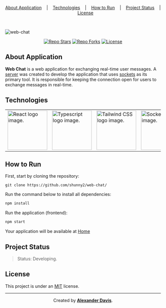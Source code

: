 <p align="center">
    <a href="#about-application">About Application</a>
    &nbsp;&nbsp;&nbsp;|&nbsp;&nbsp;&nbsp;
    <a href="#technologies">Technologies</a>
    &nbsp;&nbsp;&nbsp;|&nbsp;&nbsp;&nbsp;
    <a href="#how-to-run">How to Run</a>
    &nbsp;&nbsp;&nbsp;|&nbsp;&nbsp;&nbsp;
    <a href="#project-status">Project Status</a>
    &nbsp;&nbsp;&nbsp;|&nbsp;&nbsp;&nbsp;
    <a href="#license">License</a>
</p>

</br>

![web-chat](https://github.com/shunny2/web-chat/assets/72872854/033d73ef-f088-438b-a13c-861d8722196f)

<p align="center">
    <a href="https://img.shields.io/github/stars/shunny2/web-chat?style=social"><img src="https://img.shields.io/github/stars/shunny2/web-chat?style=social" alt="Repo Stars"/></a>
    <a href="https://img.shields.io/github/forks/shunny2/web-chat?style=social"><img src="https://img.shields.io/github/forks/shunny2/web-chat?style=social" alt="Repo Forks"/></a>
    <a href="https://img.shields.io/github/license/shunny2/web-chat?style=social"><img src="https://img.shields.io/github/license/shunny2/web-chat?style=social" alt="License"/></a>
</p>

## About Application

<b>Web Chat</b> is a web application for exchanging real-time user messages.
A [server](https://github.com/shunny2/web-chat-socket) was created to develop the application that uses [sockets](https://en.wikipedia.org/wiki/WebSocket) as its primary tool. It is responsible for keeping the connection open for users to exchange messages in real-time.

## Technologies

<table>
  <thead>
  </thead>
  <tbody>
    <td>
      <a href="https://reactjs.org/" title="React"><img width="128" height="128" src="https://cdn.worldvectorlogo.com/logos/react-2.svg" alt="React logo image." /></a>
    </td>
    <td>
      <a href="https://www.typescriptlang.org/" title="TypeScript"><img width="128" height="128" src="https://cdn.worldvectorlogo.com/logos/typescript-2.svg" alt="Typescript logo image." /></a>
    </td>
    <td>
      <a href="https://tailwindcss.com/" title="Tailwind CSS"><img width="128" height="128" src="https://cdn.worldvectorlogo.com/logos/tailwindcss.svg" alt="Tailwind CSS logo image." /></a>
    </td>
    <td>
      <a href="https://socket.io/" title="Socket.io"><img width="128" height="128" src="https://socket.io/images/logo.svg" alt="Socket.io logo image." /></a>
    </td>
  </tbody>
</table>

## How to Run

First, start by cloning the repository:
```shell
git clone https://github.com/shunny2/web-chat/
```

Run the command below to install all dependencies:
```bash
npm install
```

Run the application (frontend):
```bash
npm start
```

Your application will be available at [Home](http://localhost:3000/)

## Project Status

> Status: Developing.

## License

This project is under an [MIT](https://opensource.org/licenses/MIT) license.

<hr/>

<p align="center">Created by <a href="https://github.com/shunny2"><b>Alexander Davis</b></a>.</p>
